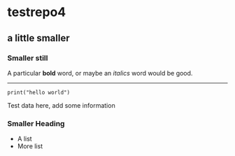 #  testrepo4##  a little smaller###  Smaller stillA particular **bold** word, or maybe an *italics* word would be good.---`print("hello world")`Test data here,  add some information### Smaller Heading* A list* More list